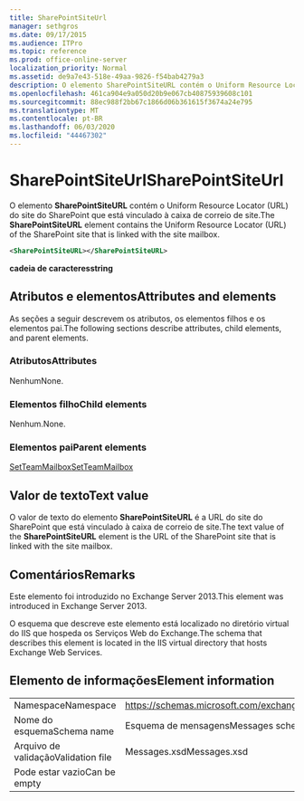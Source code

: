 ```yaml
---
title: SharePointSiteUrl
manager: sethgros
ms.date: 09/17/2015
ms.audience: ITPro
ms.topic: reference
ms.prod: office-online-server
localization_priority: Normal
ms.assetid: de9a7e43-518e-49aa-9826-f54bab4279a3
description: O elemento SharePointSiteURL contém o Uniform Resource Locator (URL) do site do SharePoint que está vinculado à caixa de correio de site.
ms.openlocfilehash: 461ca904e9a050d20b9e067cb40875939608c101
ms.sourcegitcommit: 88ec988f2bb67c1866d06b361615f3674a24e795
ms.translationtype: MT
ms.contentlocale: pt-BR
ms.lasthandoff: 06/03/2020
ms.locfileid: "44467302"
---
```

# <a name="sharepointsiteurl"></a><span data-ttu-id="4d475-103">SharePointSiteUrl</span><span class="sxs-lookup"><span data-stu-id="4d475-103">SharePointSiteUrl</span></span>

<span data-ttu-id="4d475-104">O elemento **SharePointSiteURL** contém o Uniform Resource Locator (URL) do site do SharePoint que está vinculado à caixa de correio de site.</span><span class="sxs-lookup"><span data-stu-id="4d475-104">The **SharePointSiteURL** element contains the Uniform Resource Locator (URL) of the SharePoint site that is linked with the site mailbox.</span></span> 
  
```XML
<SharePointSiteURL></SharePointSiteURL>
```

<span data-ttu-id="4d475-105">**cadeia de caracteres**</span><span class="sxs-lookup"><span data-stu-id="4d475-105">**string**</span></span>

## <a name="attributes-and-elements"></a><span data-ttu-id="4d475-106">Atributos e elementos</span><span class="sxs-lookup"><span data-stu-id="4d475-106">Attributes and elements</span></span>

<span data-ttu-id="4d475-107">As seções a seguir descrevem os atributos, os elementos filhos e os elementos pai.</span><span class="sxs-lookup"><span data-stu-id="4d475-107">The following sections describe attributes, child elements, and parent elements.</span></span>
  
### <a name="attributes"></a><span data-ttu-id="4d475-108">Atributos</span><span class="sxs-lookup"><span data-stu-id="4d475-108">Attributes</span></span>

<span data-ttu-id="4d475-109">Nenhum</span><span class="sxs-lookup"><span data-stu-id="4d475-109">None.</span></span>
  
### <a name="child-elements"></a><span data-ttu-id="4d475-110">Elementos filho</span><span class="sxs-lookup"><span data-stu-id="4d475-110">Child elements</span></span>

<span data-ttu-id="4d475-111">Nenhum.</span><span class="sxs-lookup"><span data-stu-id="4d475-111">None.</span></span>
  
### <a name="parent-elements"></a><span data-ttu-id="4d475-112">Elementos pai</span><span class="sxs-lookup"><span data-stu-id="4d475-112">Parent elements</span></span>

[<span data-ttu-id="4d475-113">SetTeamMailbox</span><span class="sxs-lookup"><span data-stu-id="4d475-113">SetTeamMailbox</span></span>](setteammailbox.md)
  
## <a name="text-value"></a><span data-ttu-id="4d475-114">Valor de texto</span><span class="sxs-lookup"><span data-stu-id="4d475-114">Text value</span></span>

<span data-ttu-id="4d475-115">O valor de texto do elemento **SharePointSiteURL** é a URL do site do SharePoint que está vinculado à caixa de correio de site.</span><span class="sxs-lookup"><span data-stu-id="4d475-115">The text value of the **SharePointSiteURL** element is the URL of the SharePoint site that is linked with the site mailbox.</span></span> 
  
## <a name="remarks"></a><span data-ttu-id="4d475-116">Comentários</span><span class="sxs-lookup"><span data-stu-id="4d475-116">Remarks</span></span>

<span data-ttu-id="4d475-117">Este elemento foi introduzido no Exchange Server 2013.</span><span class="sxs-lookup"><span data-stu-id="4d475-117">This element was introduced in Exchange Server 2013.</span></span>
  
<span data-ttu-id="4d475-118">O esquema que descreve este elemento está localizado no diretório virtual do IIS que hospeda os Serviços Web do Exchange.</span><span class="sxs-lookup"><span data-stu-id="4d475-118">The schema that describes this element is located in the IIS virtual directory that hosts Exchange Web Services.</span></span>
  
## <a name="element-information"></a><span data-ttu-id="4d475-119">Elemento de informações</span><span class="sxs-lookup"><span data-stu-id="4d475-119">Element information</span></span>

|||
|:-----|:-----|
|<span data-ttu-id="4d475-120">Namespace</span><span class="sxs-lookup"><span data-stu-id="4d475-120">Namespace</span></span>  <br/> |https://schemas.microsoft.com/exchange/services/2006/messages  <br/> |
|<span data-ttu-id="4d475-121">Nome do esquema</span><span class="sxs-lookup"><span data-stu-id="4d475-121">Schema name</span></span>  <br/> |<span data-ttu-id="4d475-122">Esquema de mensagens</span><span class="sxs-lookup"><span data-stu-id="4d475-122">Messages schema</span></span>  <br/> |
|<span data-ttu-id="4d475-123">Arquivo de validação</span><span class="sxs-lookup"><span data-stu-id="4d475-123">Validation file</span></span>  <br/> |<span data-ttu-id="4d475-124">Messages.xsd</span><span class="sxs-lookup"><span data-stu-id="4d475-124">Messages.xsd</span></span>  <br/> |
|<span data-ttu-id="4d475-125">Pode estar vazio</span><span class="sxs-lookup"><span data-stu-id="4d475-125">Can be empty</span></span>  <br/> ||
   


